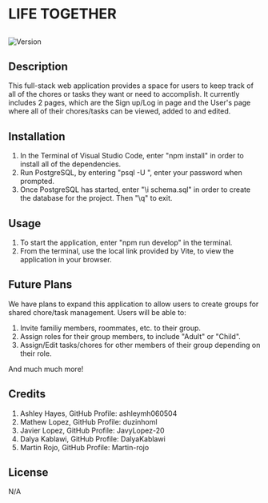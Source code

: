 # LIFE TOGETHER
##

   ![Version](https://img.shields.io/badge/Version-1.0.0-blue)


## Description


This full-stack web application provides a space for users to keep track of all of the chores or tasks they want or need to accomplish. 
It currently includes 2 pages, which are the Sign up/Log in page and the User's page where all of their chores/tasks can be viewed, added to and edited.  
<!-- 

## Table of Contents (Optional)

If your README is long, add a table of contents to make it easy for users to find what they need.

- [Installation](#installation)
- [Usage](#usage)
- [Credits](#credits)
- [License](#license) -->

## Installation

1. In the Terminal of Visual Studio Code, enter "npm install" in order to install all of the dependencies.
2. Run PostgreSQL, by entering "psql -U <username>", enter your password when prompted. 
3. Once PostgreSQL has started, enter "\i schema.sql" in order to create the database for the project. Then "\q" to exit.  

## Usage

1. To start the application, enter "npm run develop" in the terminal.
2. From the terminal, use the local link provided by Vite, to view the application in your browser.

<!-- To add a screenshot, create an `assets/images` folder in your repository and upload your screenshot to it. Then, using the relative filepath, add it to your README using the following syntax:

    ```md
    ![alt text](assets/images/screenshot.png)
    ``` -->

## Future Plans

We have plans to expand this application to allow users to create groups for shared chore/task management. Users will be able to:
1. Invite familiy members, roommates, etc. to their group.
2. Assign roles for their group members, to include "Adult" or "Child".
3. Assign/Edit tasks/chores for other members of their group depending on their role.

And much much more!

## Credits

1. Ashley Hayes, GitHub Profile: ashleymh060504 
2. Mathew Lopez, GitHub Profile: duzinhoml
3. Javier Lopez, GitHub Profile: JavyLopez-20
4. Dalya Kablawi, GitHub Profile: DalyaKablawi
5. Martin Rojo, GitHub Profile: Martin-rojo

## License

N/A